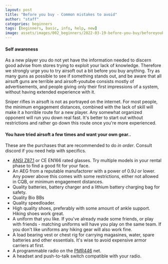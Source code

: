 ```yaml
---
layout: post
title: "Before you buy - Common mistakes to avoid"
author: "staff"
categories: beginners
tags: [beginners, basic, info, help, new]
image: assets/images/002_beginners/2022-03-19-before-you-buy/beforeyoubuy.png
---
```


#### Self awareness
As a new player you do not yet have the information needed to discern good advise from stores trying to exploit your lack of knowledge. Therefore we strongly urge you to try airsoft out a bit before you buy anything. 
Try as many guns as possible to see if something stands out, and be aware that all airsoft guns are terrible and airsoft-youtube consists mostly of advertisements, and people giving only their first impressions of a system, without having extended experience with it.

Sniper rifles in airsoft is not as portrayed on the internet. For most people, the minimum engagement distances, combined with the lack of skill will make it a horrible route for a new player. 
Any somewhat organized opponent will run you down real fast. It's better to start out without restrictions and rather go down this route once you're more experienced. 

#### You have tried airsoft a few times and want your own gear.. 

These are the purchases that are recommended to do *in order*. Consult discord if you need help with specifics. 

* [ANSI Z87.1](https://blog.ansi.org/2020/04/ansi-isea-z87-1-2020-safety-glasses-eye-face/) or CE EN166 rated glasses. Try multiple models in your rental phase to find a good fit for your face.
* An AEG from a reputable manufactorer with a power of 0.9J or lower. Any power above this comes with some restrictions, either not allowed in CQB, or minimum engagement distances.
* Quality batteries, battery charger and a lithium battery charging bag for safety.
* Quality Bio BBs
* Quality speedloader. 
* High quality shoes, preferably with some amount of ankle support. Hiking shoes work great.
* A uniform that you like. If you've already made some friends, or play with friends - matching uniforms will have you play on the same team. If you don't like uniforms any hiking gear will also work fine.
* A load bearing vest or chest rig for carrying magasines, water, spare batteries and other essentials. It's wise to avoid expensive armor carriers at first.
* A programmable radio on the [PMR446](../PMR446-channels) net.
* A headset and push-to-talk switch compatible with your radio.

